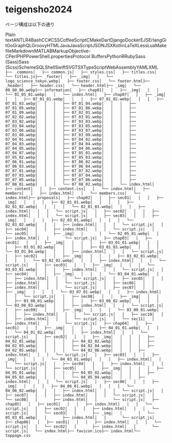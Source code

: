 # teigensho2024

ページ構成は以下の通り

Plain textANTLR4BashCC#CSSCoffeeScriptCMakeDartDjangoDockerEJSErlangGitGoGraphQLGroovyHTMLJavaJavaScriptJSONJSXKotlinLaTeXLessLuaMakefileMarkdownMATLABMarkupObjective-CPerlPHPPowerShell.propertiesProtocol BuffersPythonRRubySass (Sass)Sass (Scss)SchemeSQLShellSwiftSVGTSXTypeScriptWebAssemblyYAMLXML`   ├── _commons│   ├── common.js│   ├── styles.css│   ├── titles.css│   └── titles.js├── _footer│   ├── _img│   │   └── logo_science_tokyo.webp│   ├── footer.css│   └── footer.html├── _header│   ├── header.css│   └── header.html├── _img│   └── 00_00_00.webp├── information│   ├── chap01│   │   ├── _img│   │   │   └── 01_05_01.webp│   │   └── index.html│   ├── chap07│   │   ├── _img│   │   │   ├── 07_01_01.webp│   │   │   ├── 07_01_02.webp│   │   │   ├── 07_01_03.webp│   │   │   ├── 07_01_04.webp│   │   │   ├── 07_01_05.webp│   │   │   ├── 07_01_06.webp│   │   │   ├── 07_01_09.webp│   │   │   ├── 07_02_01.webp│   │   │   ├── 07_02_02.webp│   │   │   ├── 07_03_01.webp│   │   │   ├── 07_03_02.webp│   │   │   ├── 07_03_03.webp│   │   │   ├── 07_03_04.webp│   │   │   ├── 07_03_05.webp│   │   │   ├── 07_03_06.webp│   │   │   ├── 07_03_07.webp│   │   │   ├── 07_03_08.webp│   │   │   ├── 07_03_09.webp│   │   │   ├── 07_04_01.webp│   │   │   ├── 07_04_02.webp│   │   │   ├── 07_04_03.webp│   │   │   ├── 07_04_04.webp│   │   │   ├── 07_04_05.webp│   │   │   ├── 07_04_06.webp│   │   │   ├── 07_04_07.webp│   │   │   ├── 07_05_01.webp│   │   │   ├── 07_05_02.webp│   │   │   ├── 07_05_03.webp│   │   │   ├── 07_06_01.webp│   │   │   ├── 07_06_02.webp│   │   │   ├── 07_06_03.webp│   │   │   ├── 07_06_04.webp│   │   │   ├── 07_07_01.webp│   │   │   ├── 07_07_02.webp│   │   │   ├── 07_07_03.webp│   │   │   ├── 07_07_04.webp│   │   │   ├── 07_07_05.webp│   │   │   ├── 07_07_06.webp│   │   │   ├── 07_08_01.webp│   │   │   └── 07_08_02.webp│   │   └── index.html│   ├── content│   │   ├── content.css│   │   └── index.html│   ├── members│   │   ├── index.html│   │   └── members.css│   └── index.html├── proposals│   ├── chap02│   │   ├── sec01│   │   │   ├── _img│   │   │   │   ├── 02_01_01.webp│   │   │   │   ├── 02_01_02.webp│   │   │   │   └── 02_01_03.webp│   │   │   ├── index.html│   │   │   └── script.js│   │   ├── sec02│   │   │   ├── index.html│   │   │   └── script.js│   │   ├── sec03│   │   │   ├── _img│   │   │   │   ├── 02_03_01.webp│   │   │   │   └── 02_03_02.webp│   │   │   ├── index.html│   │   │   └── script.js│   │   ├── sec04│   │   │   ├── index.html│   │   │   └── script.js│   │   └── sec05│   │       ├── _img│   │       │   └── 02_05_01.webp│   │       ├── index.html│   │       └── script.js│   ├── chap03│   │   ├── sec01│   │   │   ├── _img│   │   │   │   ├── 03_01_01.webp│   │   │   │   ├── 03_01_02.webp│   │   │   │   ├── 03_01_03.webp│   │   │   │   └── 03_01_04.webp│   │   │   ├── index.html│   │   │   └── script.js│   │   ├── sec02│   │   │   ├── _img│   │   │   │   ├── 03_02_01.webp│   │   │   │   └── 03_02_02.webp│   │   │   ├── index.html│   │   │   └── script.js│   │   ├── sec03│   │   │   ├── _img│   │   │   │   └── 03_03_01.webp│   │   │   ├── index.html│   │   │   └── script.js│   │   ├── sec04│   │   │   ├── _img│   │   │   │   └── 03_04_01.webp│   │   │   ├── index.html│   │   │   └── script.js│   │   ├── sec05│   │   │   ├── index.html│   │   │   └── script.js│   │   ├── sec06│   │   │   ├── index.html│   │   │   └── script.js│   │   ├── sec07│   │   │   ├── _img│   │   │   │   └── 03_07_01.webp│   │   │   ├── index.html│   │   │   └── script.js│   │   ├── sec08│   │   │   ├── _img│   │   │   │   ├── 03_08_01.webp│   │   │   │   ├── 03_08_02.webp│   │   │   │   └── 03_08_03.webp│   │   │   ├── index.html│   │   │   └── script.js│   │   ├── sec09│   │   │   ├── _img│   │   │   │   └── 03_09_01.webp│   │   │   ├── index.html│   │   │   └── script.js│   │   ├── sec10│   │   │   ├── index.html│   │   │   └── script.js│   │   └── sec11│   │       ├── index.html│   │       └── script.js│   ├── chap04│   │   ├── sec01│   │   │   ├── _img│   │   │   │   ├── 04_01_01.webp│   │   │   │   └── 04_01_02.webp│   │   │   ├── index.html│   │   │   └── script.js│   │   ├── sec02│   │   │   ├── _img│   │   │   │   ├── 04_02_01.webp│   │   │   │   ├── 04_02_02.webp│   │   │   │   ├── 04_02_03.webp│   │   │   │   ├── 04_02_04.webp│   │   │   │   ├── 04_02_05.webp│   │   │   │   └── 04_02_06.webp│   │   │   ├── index.html│   │   │   └── script.js│   │   ├── sec03│   │   │   ├── _img│   │   │   │   └── 04_03_01.webp│   │   │   ├── index.html│   │   │   └── script.js│   │   ├── sec04│   │   │   ├── index.html│   │   │   └── script.js│   │   ├── sec05│   │   │   ├── _img│   │   │   │   ├── 04_05_01.webp│   │   │   │   ├── 04_05_02.webp│   │   │   │   ├── 04_05_03.webp│   │   │   │   └── 04_05_04.webp│   │   │   ├── index.html│   │   │   └── script.js│   │   ├── sec06│   │   │   ├── _img│   │   │   │   ├── 04_06_01.webp│   │   │   │   └── 04_06_02.webp│   │   │   ├── index.html│   │   │   └── script.js│   │   ├── sec07│   │   │   ├── index.html│   │   │   └── script.js│   │   └── sec08│   │       ├── index.html│   │       └── script.js│   ├── chap05│   │   ├── sec01│   │   │   ├── index.html│   │   │   └── script.js│   │   ├── sec02│   │   │   ├── index.html│   │   │   └── script.js│   │   └── sec03│   │       ├── _img│   │       │   └── 05_03_01.webp│   │       ├── index.html│   │       └── script.js│   ├── chap06│   │   ├── sec01│   │   │   ├── index.html│   │   │   └── script.js│   │   └── sec02│   │       ├── index.html│   │       └── script.js│   └── index.html├── favicon.ico├── index.html└── toppage.css   `
